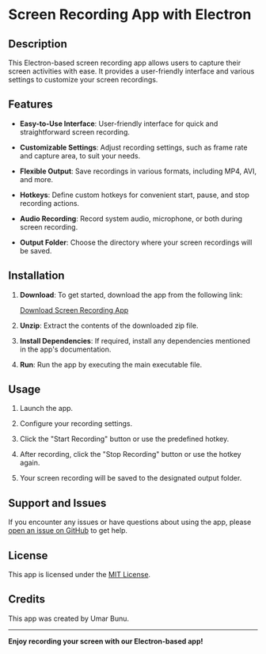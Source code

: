 # Screen Recording App with Electron

## Description

This Electron-based screen recording app allows users to capture their screen activities with ease. It provides a user-friendly interface and various settings to customize your screen recordings.

## Features

- **Easy-to-Use Interface**: User-friendly interface for quick and straightforward screen recording.

- **Customizable Settings**: Adjust recording settings, such as frame rate and capture area, to suit your needs.

- **Flexible Output**: Save recordings in various formats, including MP4, AVI, and more.

- **Hotkeys**: Define custom hotkeys for convenient start, pause, and stop recording actions.

- **Audio Recording**: Record system audio, microphone, or both during screen recording.

- **Output Folder**: Choose the directory where your screen recordings will be saved.

## Installation

1. **Download**: To get started, download the app from the following link:

   [Download Screen Recording App](#https://drive.google.com/drive/folders/1Kk1Y1u4Av41qjdsMl1555d1Ehmm2uLV6)

2. **Unzip**: Extract the contents of the downloaded zip file.

3. **Install Dependencies**: If required, install any dependencies mentioned in the app's documentation.

4. **Run**: Run the app by executing the main executable file.

## Usage

1. Launch the app.

2. Configure your recording settings.

3. Click the "Start Recording" button or use the predefined hotkey.

4. After recording, click the "Stop Recording" button or use the hotkey again.

5. Your screen recording will be saved to the designated output folder.

## Support and Issues

If you encounter any issues or have questions about using the app, please [open an issue on GitHub](#https://github.com/umar-bunu/electron-screenrecord-app/issues) to get help.

## License

This app is licensed under the [MIT License](LICENSE.md).

## Credits

This app was created by Umar Bunu.

---

**Enjoy recording your screen with our Electron-based app!**
